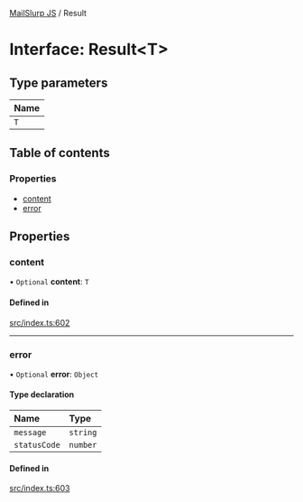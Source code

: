 [MailSlurp JS](../README.md) / Result

# Interface: Result<T\>

## Type parameters

| Name |
| :------ |
| `T` |

## Table of contents

### Properties

- [content](Result.md#content)
- [error](Result.md#error)

## Properties

### content

• `Optional` **content**: `T`

#### Defined in

[src/index.ts:602](https://github.com/mailslurp/mailslurp-client/blob/8c02983/src/index.ts#L602)

___

### error

• `Optional` **error**: `Object`

#### Type declaration

| Name | Type |
| :------ | :------ |
| `message` | `string` |
| `statusCode` | `number` |

#### Defined in

[src/index.ts:603](https://github.com/mailslurp/mailslurp-client/blob/8c02983/src/index.ts#L603)
